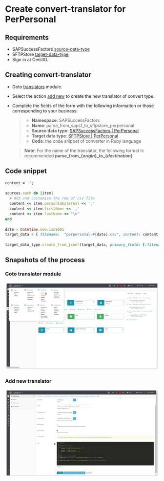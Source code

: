 # Create convert-translator for PerPersonal

## Requirements

* SAPSuccessFactors [source-data-type](data-types/SAPSuccessFactors-PerPersonal.md)
* SFTPStore [target-data-type](data-types/SFTPStore-PerPersonal.md)
* Sign in at CenitIO.[<i class="fa fa-external-link" aria-hidden="true"></i>](https://cenit.io/users/sign_in)

## Creating convert-translator

* Goto [translators](https://cenit.io/ruby_converter) module.
* Select the action [add new](https://cenit.io/ruby_converter/new) to create the new translator of convert type.
* Complete the fields of the form with the following information or those corresponding to your business:

    >- **Namespace**: SAPSuccessFactors
    >- **Name**: parse_from_sapsf_to_sftpstore_perpersonal
    >- **Source data type**: [SAPSuccessFactors | PerPersonal](data-types/SAPSuccessFactors-PerPersonal.md)
    >- **Target data type**: [SFTPStore | PerPersonal](data-types/SFTPStore-PerPersonal.md)
    >- **Code**: the code snippet of converter in Ruby language

    > **Note**: For the name of the translator, the following format is recommended **parse_from\_\{*origin*\}\_to\_\{*destination*\}**

## Code snippet

```ruby
content = '';

sources.each do |item|
  # Add and customize the row of csv file  
  content << item.personIdExternal << ','
  content << item.firstName << ',' 
  content << item.lastName << "\n"
end

date = DateTime.now.iso8601
target_data = { filename:  "perpersonal-#{date}.csv", content: content }

target_data_type.create_from_json!(target_data, primary_field: [:filename])
```

## Snapshots of the process

### Goto translator module

   ![](../assets/snapshots/sftp-store-trans/snapshots-001.png)
    
### Add new translator

   ![](../assets/snapshots/sftp-store-trans/snapshots-002.png)
   
